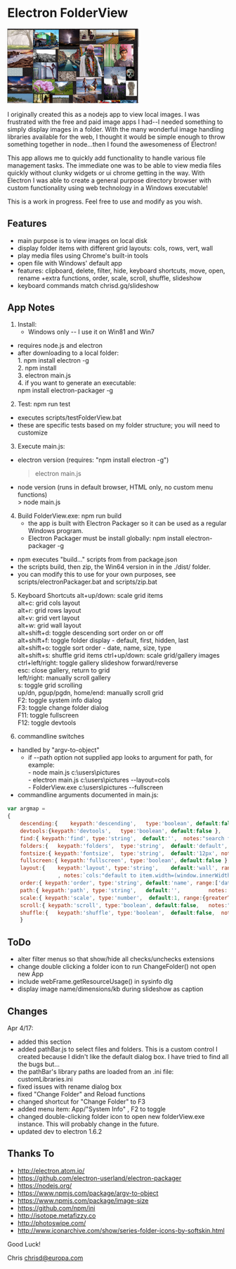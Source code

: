 # Electron FolderView

<img src="https://github.com/ChrisDeFreitas/Electron-FolderView/blob/master/scrnshots/scrn01 - wall layout - fullscreen.jpg" alt="Screen shot with layout menu" border=0 width=300>

I originally created this as a nodejs app to view local images.  I was frustrated with the free and paid image apps I had--I needed something to simply display images in a folder.  With the many wonderful image handling libraries available for the web, I thought it would be simple enough to throw something together in node...then I found the awesomeness of Electron!

This app allows me to quickly add functionality to handle various file management tasks.  The immediate one was to be able to view media files quickly without clunky widgets or ui chrome getting in the way.  With Electron I was able to create a general purpose directory browser with custom functionality using web technology in a Windows executable!

This is a work in progress.  Feel free to use and modify as you wish.


## Features
- main purpose is to view images on local disk
- display folder items with different grid layouts: cols, rows, vert, wall
- play media files using Chrome's built-in tools
- open file with Windows' default app
- features:  clipboard, delete, filter, hide, keyboard shortcuts, move, open, rename +extra functions, order, scale, scroll, shuffle, slideshow
- keyboard commands match chrisd.gq/slideshow

## App Notes
1. Install:
	* Windows only -- I use it on Win81 and Win7  
  * requires node.js and electron  
  * after downloading to a local folder:  
			1. npm install electron -g  
			2. npm install  
			3. electron main.js  
			4. if you want to generate an executable:  
				npm install electron-packager -g  

2. Test: npm run test
  * executes scripts/testFolderView.bat
  * these are specific tests based on my folder structure; you will need to customize

3. Execute main.js:
  * electron version (requires: "npm install electron -g")  
	   > electron main.js
  * node version (runs in default browser, HTML only, no custom menu functions)  
		 > node main.js

4. Build FolderView.exe: npm run build
	* the app is built with Electron Packager so it can be used as a regular Windows program.
	* Electron Packager must be install globally:  npm install electron-packager -g
  * npm executes "build..." scripts from from package.json
  * the scripts build, then zip, the Win64 version in in the ./dist/ folder.
  * you can modify this to use for your own purposes, see scripts/electronPackager.bat and scripts/zip.bat

5. Keyboard Shortcuts
	 alt+up/down: scale grid items  
	 alt+c: grid cols layout  
	 alt+r: grid rows layout  
	 alt+v: grid vert layout  
	 alt+w: grid wall layout  
	 alt+shift+d:	toggle descending sort order on or off  
	 alt+shift+f: toggle folder display - default, first, hidden, last  
	 alt+shift+o: toggle sort order - date, name, size, type  
	 alt+shift+s: shuffle grid items
	 ctrl+up/down: scale grid/gallery images  
	 ctrl+left/right: toggle gallery slideshow forward/reverse  
	 esc: close gallery, return to grid  
	 left/right: manually scroll gallery  
	 s: toggle grid scrolling  
	 up/dn, pgup/pgdn, home/end: manually scroll grid  
	 F2: toggle system info dialog  
	 F3: toggle change folder dialog  
	 F11: toggle fullscreen  
	 F12: toggle devtools  

6. commandline switches
  * handled by "argv-to-object"
	* if --path option not supplied app looks to argument for path, for example:  
				- node main.js c:\users\pictures  
				- electron main.js c:\users\pictures	--layout=cols  
				- FolderView.exe c:\users\pictures	--fullscreen  
  * commandline arguments documented in main.js:  
```Javascript
var argmap =
{
	descending:{	keypath:'descending',	type:'boolean', default:false, notes:'sort items in descending order' },
	devtools:{keypath:'devtools',	type:'boolean', default:false },
	find:{ keypath:'find', type:'string',  default:'',	notes:"search flickr for images with `find`.(not implemented in FileBrowser, see chrisd.gq/slideshow?find=Altay)" },
	folders:{	keypath:'folders',  type:'string',  default:'default', range:['default','first','hidden','last'] },
	fontsize:{ keypath:'fontsize', 	type:'string',  default:'12px',	notes:'set the default font size for the document.' },
	fullscreen:{ keypath:'fullscreen', type:'boolean', default:false },
	layout:{	keypath:'layout', type:'string',	default:'wall',	range:['cols','rows','vert','wall']
				, notes:`cols:"default to item.width=(window.innerWidth/3).",rows:"item.height=300px",vert:"single col",wall:"wallboard of images"` },
	order:{ keypath:'order', type:'string',	default:'name', range:['date','name','size','type'], notes:'Sort order of items' },
	path:{ keypath:'path', type:'string',	default:'',			notes:'no trailing backslash allowed (for argv-to-object).' },
	scale:{	keypath:'scale', type:'number',  default:1, range:{greaterThan:0}, notes:"scale size of grid items." },
	scroll:{ keypath:'scroll', type:'boolean', default:false,	notes:"turn on/off scrolling grid whenever items loaded." },
	shuffle:{	keypath:'shuffle', type:'boolean',	default:false,	notes:"shuffle grid items via arrShuffle()" }
	}
```


## ToDo
- alter filter menus so that show/hide all checks/unchecks extensions  
- change double clicking a folder icon to run ChangeFolder() not open new App
- include webFrame.getResourceUsage() in sysinfo dlg  
- display image name/dimensions/kb during slideshow as caption  


## Changes
Apr 4/17:
- added this section  
- added pathBar.js to select files and folders.  This is a custom control I created because I didn't like the default dialog box.  I have tried to find all the bugs but...  
- the pathBar's library paths are loaded from an .ini file: customLibraries.ini
- fixed issues with rename dialog box  
- fixed "Change Folder" and Reload functions  
- changed shortcut for "Change Folder" to F3  
- added menu item: App/"System Info" , F2 to toggle  
- changed double-clicking folder icon to open new folderView.exe instance.  This will probably change in the future.  
- updated dev to electron 1.6.2  



## Thanks To
- http://electron.atom.io/
- https://github.com/electron-userland/electron-packager
- https://nodejs.org/
- https://www.npmjs.com/package/argv-to-object
- https://www.npmjs.com/package/image-size
- https://github.com/npm/ini  
- http://isotope.metafizzy.co
- http://photoswipe.com/
- http://www.iconarchive.com/show/series-folder-icons-by-softskin.html


Good Luck!

Chris
chrisd@europa.com
